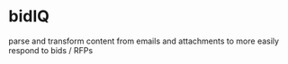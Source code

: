 # bidIQ
parse and transform content from emails and attachments to more easily respond to bids / RFPs
